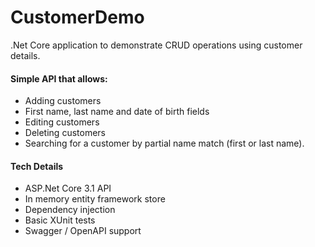# CustomerDemo
.Net Core application to demonstrate CRUD operations using customer details.
#### Simple API that allows:
*	Adding customers
*	First name, last name and date of birth fields
*	Editing customers
*	Deleting customers
*	Searching for a customer by partial name match (first or last name).
#### Tech Details
*	ASP.Net Core 3.1 API
*	In memory entity framework store
*	Dependency injection
*	Basic XUnit tests
*	Swagger / OpenAPI support

